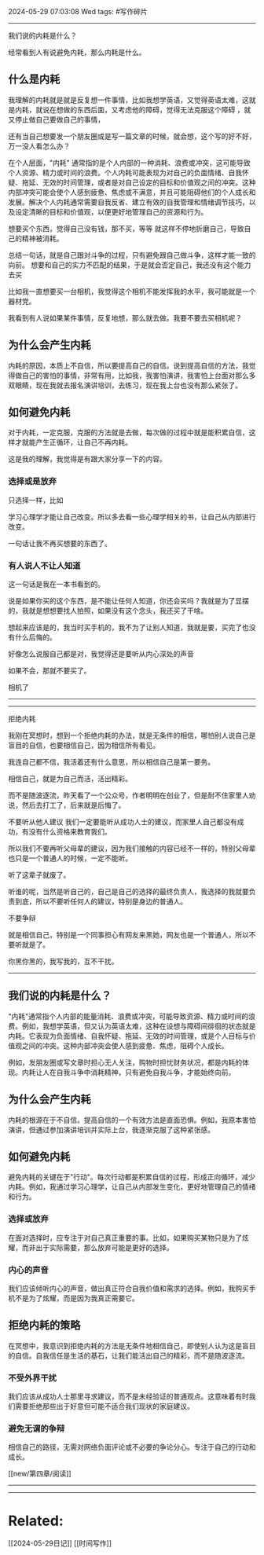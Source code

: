 
2024-05-29 07:03:08 Wed 
tags:  #写作碎片

----
我们说的内耗是什么？


经常看到人有说避免内耗，那么内耗是什么。

## 什么是内耗

我理解的内耗就是就是反复想一件事情，比如我想学英语，又觉得英语太难，这就是内耗，就说在想做的东西后面，又考虑他的障碍，觉得无法克服这个障碍 ，就又停止做自己要做自己的事情，

还有当自己想要发一个朋友圈或是写一篇文章的时候，就会想，这个写的好不好，万一没人看怎么办？

在个人层面，"内耗" 通常指的是个人内部的一种消耗、浪费或冲突，这可能导致个人资源、精力或时间的浪费。个人内耗可能表现为对自己的负面情绪、自我怀疑、拖延、无效的时间管理，或者是对自己设定的目标和价值观之间的冲突。这种内部冲突可能会使个人感到疲惫、焦虑或不满意，并且可能阻碍他们的个人成长和发展。解决个人内耗通常需要自我反省、建立有效的自我管理和情绪调节技巧，以及设定清晰的目标和价值观，以便更好地管理自己的资源和行为。

想要买个东西，觉得自己没有钱，那不买，等等
就这样不停地折磨自己，导致自己的精神被消耗。

总结一句话，就是自己跟对斗争的过程，只有避免跟自己做斗争，这样才能一致的向前。
想要和自己的实力不匹配的结果，于是就会否定自己，我还没有这个能力去买

比如我一直想要买一台相机，我觉得这个相机不能发挥我的水平，我可能就是一个器材党。

我看到有人说如果某件事情，反复地想，那么就去做。我要不要去买相机呢？




## 为什么会产生内耗

内耗的原因，本质上不自信，所以要提高自己的自信。说到提高自信的方法，我觉得做自己的害怕的事情，非常有用，比如我，我害怕演讲，我害怕上台面对那么多双眼睛，现在我就去报名演讲培训，去练习，现在我上台也没有那么紧张了。



## 如何避免内耗

对于内耗，一定克服，克服的方法就是去做，每次做的过程中就是能积累自信，这样才就能产生正循环，让自己不再内耗。

这是我的理解，我觉得是有跟大家分享一下的内容。
### 选择或是放弃
只选择一样，比如

学习心理学才能让自己改变。所以多去看一些心理学相关的书，让自己从内部进行改变。

一句话让我不再买想要的东西了。


### 有人说人不让人知道

这一句话是我在一本书看到的。

说是如果你买的这个东西，是不能让任何人知道，你还会买吗？我就是为了显摆的，我就是想想要找人拍照，如果没有这个念头，我还买了干啥。

想起来应该是的，我当时买手机的，我不为了让别人知道，我就是要，买完了也没有什么后悔的。

好像怎么说服自己都是对，我觉得还是要听从内心深处的声音



如果不会，那就不要买了。




相机了


---

----
拒绝内耗

我刚在冥想时，想到一个拒绝内耗的办法，就是无条件的相信，哪怕别人说自己是盲目的自信，也要相信自己，因为相信所有看见。

我连自己都不信，我活着还有什么意思，所以相信自己是第一要务。

相信自己，就是为自己而活，活出精彩。

而不是随波逐流，昨天看了一个公众号，作者明明在创业了，但是耐不住家里人劝说，然后去打工了，后来就是后悔了。

不要听从他人建议
我们一定要能听从成功人士的建议，而家里人自己都没有成功，有没有什么资格来教育我们。

所以我们不要再听父母辈的建议，因为我们接触的内容已经不一样的，特别父母辈也只是一个普通人的时候，一定不能听。

听了这辈子就废了。



听谁的呢，当然是听自己的，自己是自己的选择的最终负责人，我选择的我就要负责到底，所以不要听任何人的建议，特别是身边的普通人。


不要争辩

就是相信自己，特别是一个同事担心有网友来黑她，网友也是一个普通人，所以不要听就是了。

你黑你黑的，我写我的，互不干扰。




---

## 我们说的内耗是什么？

"内耗"通常指个人内部的能量消耗、浪费或冲突，可能导致资源、精力或时间的浪费。例如，我想学英语，但又认为英语太难，这种在设想与障碍间徘徊的状态就是内耗。它表现为负面情绪、自我怀疑、拖延、无效的时间管理，或是个人目标与价值观之间的冲突。这种内部冲突会使人感到疲惫、焦虑，阻碍个人成长。

例如，发朋友圈或写文章时担心无人关注，购物时担忧财务状况，都是内耗的体现。内耗让人在自我斗争中消耗精神，只有避免自我斗争，才能始终向前。

## 为什么会产生内耗

内耗的根源在于不自信。提高自信的一个有效方法是直面恐惧。例如，我原本害怕演讲，但通过参加演讲培训并实际上台，我逐渐克服了这种紧张感。

## 如何避免内耗

避免内耗的关键在于"行动"。每次行动都是积累自信的过程，形成正向循环，减少内耗。例如，我通过学习心理学，让自己从内部发生变化，更好地管理自己的情绪和行为。

### 选择或放弃

在面对选择时，应专注于对自己真正重要的事。比如，如果购买某物只是为了炫耀，而非出于实际需要，那么放弃可能是更好的选择。

### 内心的声音

我们应该倾听内心的声音，做出真正符合自我价值和需求的选择。例如，我购买手机不是为了炫耀，而是因为我真正需要它。

## 拒绝内耗的策略

在冥想中，我意识到拒绝内耗的方法是无条件地相信自己，即使别人认为这是盲目的自信。自我信任是生活的基石，让我们能活出自己的精彩，而不是随波逐流。

### 不受外界干扰

我们应该从成功人士那里寻求建议，而不是未经验证的普通观点。这意味着有时我们需要拒绝那些出于好意但可能不适合我们现状的家庭建议。

### 避免无谓的争辩

相信自己的路径，无需对网络负面评论或不必要的争论分心。专注于自己的行动和成长。



[[new/第四章/阅读]]


---


---
# Related:
[[2024-05-29日记]]
[[时间写作]]
